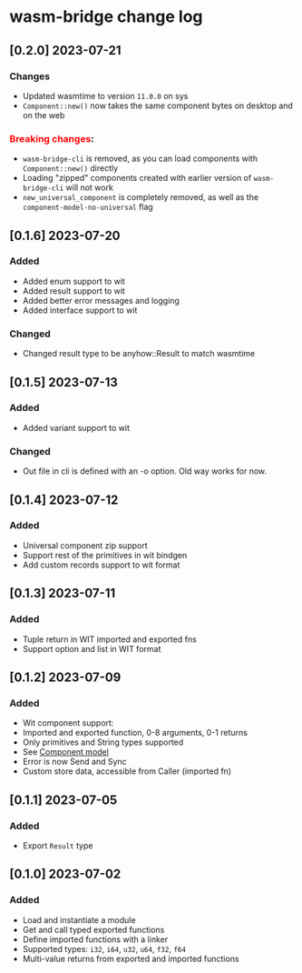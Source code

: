 # wasm-bridge change log

## [0.2.0] 2023-07-21

### Changes

- Updated wasmtime to version `11.0.0` on sys
- `Component::new()` now takes the same component bytes on desktop and on the web

### <b style="color: red">Breaking changes</b>:

- `wasm-bridge-cli` is removed, as you can load components with `Component::new()` directly
- Loading "zipped" components created with earlier version of `wasm-bridge-cli` will not work
- `new_universal_component` is completely removed, as well as the `component-model-no-universal` flag

## [0.1.6] 2023-07-20

### Added

- Added enum support to wit
- Added result support to wit
- Added better error messages and logging
- Added interface support to wit

### Changed

- Changed result type to be anyhow::Result to match wasmtime

## [0.1.5] 2023-07-13

### Added

- Added variant support to wit

### Changed
- Out file in cli is defined with an -o option. Old way works for now.

## [0.1.4] 2023-07-12

### Added

- Universal component zip support
- Support rest of the primitives in wit bindgen
- Add custom records support to wit format

## [0.1.3] 2023-07-11

### Added

- Tuple return in WIT imported and exported fns
- Support option and list in WIT format

## [0.1.2] 2023-07-09

### Added

- Wit component support:
- Imported and exported function, 0-8 arguments, 0-1 returns
- Only primitives and String types supported
- See [Component model](/component_model.md)
- Error is now Send and Sync
- Custom store data, accessible from Caller (imported fn)

## [0.1.1] 2023-07-05

### Added

- Export `Result` type

## [0.1.0] 2023-07-02

### Added

- Load and instantiate a module
- Get and call typed exported functions
- Define imported functions with a linker
- Supported types: `i32`, `i64`, `u32`, `u64`, `f32`, `f64`
- Multi-value returns from exported and imported functions
